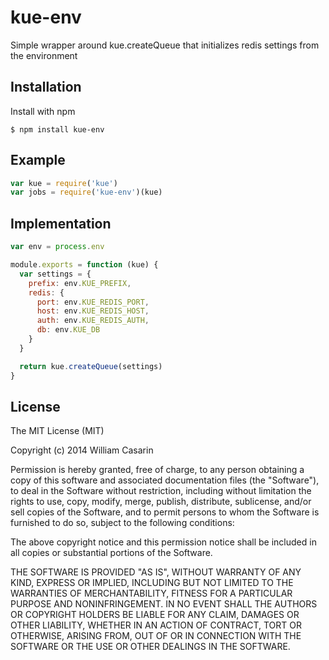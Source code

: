 
# kue-env

  Simple wrapper around kue.createQueue that initializes redis settings
  from the environment

## Installation

  Install with npm

    $ npm install kue-env

## Example

```js
var kue = require('kue')
var jobs = require('kue-env')(kue)
```

## Implementation

```js
var env = process.env

module.exports = function (kue) {
  var settings = {
    prefix: env.KUE_PREFIX,
    redis: {
      port: env.KUE_REDIS_PORT,
      host: env.KUE_REDIS_HOST,
      auth: env.KUE_REDIS_AUTH,
      db: env.KUE_DB
    }
  }

  return kue.createQueue(settings)
}
```

## License

  The MIT License (MIT)

  Copyright (c) 2014 William Casarin

  Permission is hereby granted, free of charge, to any person obtaining a copy
  of this software and associated documentation files (the "Software"), to deal
  in the Software without restriction, including without limitation the rights
  to use, copy, modify, merge, publish, distribute, sublicense, and/or sell
  copies of the Software, and to permit persons to whom the Software is
  furnished to do so, subject to the following conditions:

  The above copyright notice and this permission notice shall be included in
  all copies or substantial portions of the Software.

  THE SOFTWARE IS PROVIDED "AS IS", WITHOUT WARRANTY OF ANY KIND, EXPRESS OR
  IMPLIED, INCLUDING BUT NOT LIMITED TO THE WARRANTIES OF MERCHANTABILITY,
  FITNESS FOR A PARTICULAR PURPOSE AND NONINFRINGEMENT. IN NO EVENT SHALL THE
  AUTHORS OR COPYRIGHT HOLDERS BE LIABLE FOR ANY CLAIM, DAMAGES OR OTHER
  LIABILITY, WHETHER IN AN ACTION OF CONTRACT, TORT OR OTHERWISE, ARISING FROM,
  OUT OF OR IN CONNECTION WITH THE SOFTWARE OR THE USE OR OTHER DEALINGS IN
  THE SOFTWARE.
